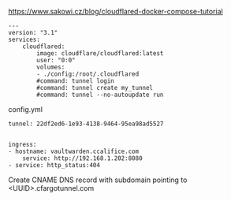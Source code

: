 https://www.sakowi.cz/blog/cloudflared-docker-compose-tutorial



    ---
    version: "3.1"
    services:
        cloudflared:
            image: cloudflare/cloudflared:latest
            user: "0:0"
            volumes:
            - ./config:/root/.cloudflared
            #command: tunnel login
            #command: tunnel create my_tunnel
            #command: tunnel --no-autoupdate run


config.yml

    tunnel: 22df2ed6-1e93-4138-9464-95ea98ad5527


    ingress:
    - hostname: vaultwarden.ccalifice.com
        service: http://192.168.1.202:8080
    - service: http_status:404



Create CNAME DNS record with subdomain pointing to \<UUID>.cfargotunnel.com